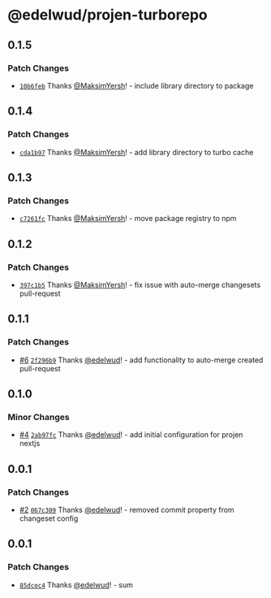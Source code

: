 # @edelwud/projen-turborepo

## 0.1.5

### Patch Changes

- [`10b6feb`](https://github.com/edelwud/projen-turborepo/commit/10b6feb6c111c30cd81897c2cc7f5d742153fa68) Thanks [@MaksimYersh](https://github.com/MaksimYersh)! - include library directory to package

## 0.1.4

### Patch Changes

- [`cda1b97`](https://github.com/edelwud/projen-turborepo/commit/cda1b971d6ad3a066041c5113730a136f9b38b38) Thanks [@MaksimYersh](https://github.com/MaksimYersh)! - add library directory to turbo cache

## 0.1.3

### Patch Changes

- [`c7261fc`](https://github.com/edelwud/projen-turborepo/commit/c7261fc28cbb7d9ae1aabf705fea64c1247f2ab7) Thanks [@MaksimYersh](https://github.com/MaksimYersh)! - move package registry to npm

## 0.1.2

### Patch Changes

- [`397c1b5`](https://github.com/edelwud/projen-turborepo/commit/397c1b5a0e817cf9a8ede8fcb7fc2bcd1a440216) Thanks [@MaksimYersh](https://github.com/MaksimYersh)! - fix issue with auto-merge changesets pull-request

## 0.1.1

### Patch Changes

- [#6](https://github.com/edelwud/projen-turborepo/pull/6) [`2f296b9`](https://github.com/edelwud/projen-turborepo/commit/2f296b9556cf4307b3f3ac694e3303c7185618c0) Thanks [@edelwud](https://github.com/edelwud)! - add functionality to auto-merge created pull-request

## 0.1.0

### Minor Changes

- [#4](https://github.com/edelwud/projen-turborepo/pull/4) [`2ab97fc`](https://github.com/edelwud/projen-turborepo/commit/2ab97fcfe907d9be2192558184f664421574d579) Thanks [@edelwud](https://github.com/edelwud)! - add initial configuration for projen nextjs

## 0.0.1

### Patch Changes

- [#2](https://github.com/edelwud/projen-turborepo/pull/2) [`067c309`](https://github.com/edelwud/projen-turborepo/commit/067c309c94269746a6a4905844e3cc9f579176a8) Thanks [@edelwud](https://github.com/edelwud)! - removed commit property from changeset config

## 0.0.1

### Patch Changes

- [`85dcec4`](https://github.com/edelwud/projen-turborepo/commit/85dcec4da1f910b6366db5bc26cd786ddc8e4130) Thanks [@edelwud](https://github.com/edelwud)! - sum
